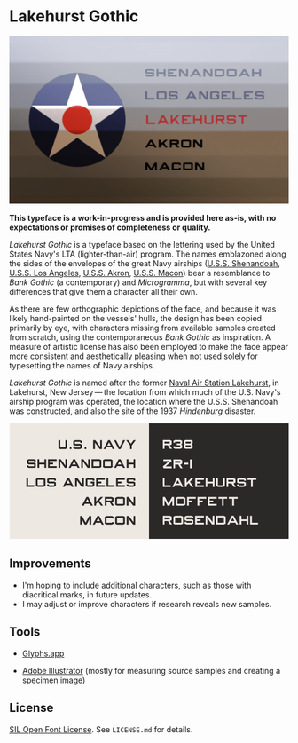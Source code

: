 # Lakehurst Gothic

![Specimen of Lakehurst Gothic](https://raw.githubusercontent.com/Isosceles/lakehurst-gothic/master/documentation/LakehurstGothic_specimen_02.png)

**This typeface is a work-in-progress and is provided here as-is, with no expectations or promises of completeness or quality.**

_Lakehurst Gothic_ is a typeface based on the lettering used by the United States Navy's LTA (lighter-than-air) program. The names emblazoned along the sides of the envelopes of the great Navy airships ([U.S.S. Shenandoah](https://en.wikipedia.org/wiki/USS_Shenandoah_(ZR-1)), [U.S.S. Los Angeles](https://en.wikipedia.org/wiki/USS_Los_Angeles_(ZR-3)), [U.S.S. Akron](https://en.wikipedia.org/wiki/USS_Akron_(ZRS-4)), [U.S.S. Macon](https://en.wikipedia.org/wiki/USS_Macon_(ZRS-5))) bear a resemblance to _Bank Gothic_ (a contemporary) and _Microgramma_, but with several key differences that give them a character all their own.

As there are few orthographic depictions of the face, and because it was likely hand-painted on the vessels' hulls, the design has been copied primarily by eye, with characters missing from available samples created from scratch, using the contemporaneous _Bank Gothic_ as inspiration. A measure of artistic license has also been employed to make the face appear more consistent and aesthetically pleasing when not used solely for typesetting the names of Navy airships.

_Lakehurst Gothic_ is named after the former [Naval Air Station Lakehurst](https://en.wikipedia.org/wiki/Lakehurst_Maxfield_Field), in Lakehurst, New Jersey — the location from which much of the U.S. Navy's airship program was operated, the location where the U.S.S. Shenandoah was constructed, and also the site of the 1937 _Hindenburg_ disaster.

![Specimen of Lakehurst Gothic](https://raw.githubusercontent.com/Isosceles/lakehurst-gothic/master/documentation/LakehurstGothic_specimen.png)

## Improvements

- I'm hoping to include additional characters, such as those with diacritical marks, in future updates.
- I may adjust or improve characters if research reveals new samples.

## Tools

- [Glyphs.app](https://glyphsapp.com/)

- [Adobe Illustrator](http://adobe.com/products/illustrator/) (mostly for measuring source samples and creating a specimen image)

## License

[SIL Open Font License](https://scripts.sil.org/OFL). See `LICENSE.md` for details.